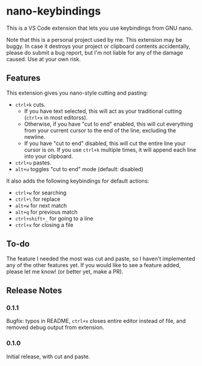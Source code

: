 # nano-keybindings

This is a VS Code extension that lets you use keybindings from GNU nano.

Note that this is a personal project used by me. This extension may be buggy. In case it destroys your project or clipboard contents accidentally, please do submit a bug report, but I'm not liable for any of the damage caused. Use at your own risk.

## Features

This extension gives you nano-style cutting and pasting:
- `ctrl+k` cuts.
  - If you have text selected, this will act as your traditional cutting (`ctrl+x` in most editorss).
  - Otherwise, if you have "cut to end" enabled, this will cut everything from your current cursor to the end of the line, excluding the newline.
  - If you have "cut to end" disabled, this will cut the entire line your cursor is on. If you use `ctrl+k` multiple times, it will append each line into your clipboard.
- `ctrl+u` pastes.
- `alt+u` toggles "cut to end" mode (default: disabled)

It also adds the following keybindings for default actions:
- `ctrl+w` for searching
- `ctrl+\` for replace
- `alt+w` for next match
- `alt+q` for previous match
- `ctrl+shift+_` for going to a line
- `ctrl+x` for closing a file

## To-do

The feature I needed the most was cut and paste, so I haven't implemented any of the other features yet. If you would like to see a feature added, please let me know! (or better yet, make a PR).

## Release Notes

### 0.1.1

Bugfix: typos in README, `ctrl+x` closes entire editor instead of file, and removed debug output from extension.

### 0.1.0

Initial release, with cut and paste.
